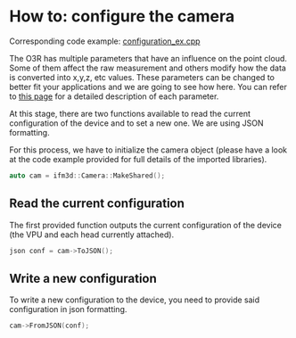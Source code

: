 # How to: configure the camera

Corresponding code example: [configuration_ex.cpp](configuration_ex.cpp)

The O3R has multiple parameters that have an influence on the point cloud. Some of them affect the raw measurement and others modify how the data is converted into x,y,z, etc values. These parameters can be changed to better fit your applications and we are going to see how here. You can refer to [this page](INSERT-LINK) for a detailed description of each parameter.

At this stage, there are two functions available to read the current configuration of the device and to set a new one. We are using JSON formatting.

For this process, we have to initialize the camera object (please have a look at the code example provided for full details of the imported libraries).

```cpp
auto cam = ifm3d::Camera::MakeShared();
```

## Read the current configuration

The first provided function outputs the current configuration of the device (the VPU and each head currently attached).
```cpp
json conf = cam->ToJSON();
```

## Write a new configuration 

To write a new configuration to the device, you need to provide said configuration in json formatting. 
```cpp
cam->FromJSON(conf);
```